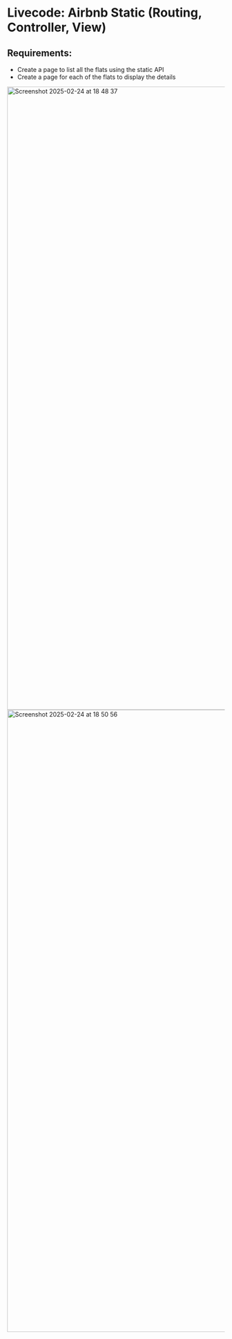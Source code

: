 # Livecode: Airbnb Static (Routing, Controller, View)

## Requirements:
- Create a page to list all the flats using the static API
- Create a page for each of the flats to display the details
  
<img width="1440" alt="Screenshot 2025-02-24 at 18 48 37" src="https://github.com/user-attachments/assets/6b7d7b97-c2b3-4119-8b7d-7e68bb5a7b92" />
<img width="1438" alt="Screenshot 2025-02-24 at 18 50 56" src="https://github.com/user-attachments/assets/3bf10d53-6bae-43ed-99ff-1e8ab178c8b7" />
